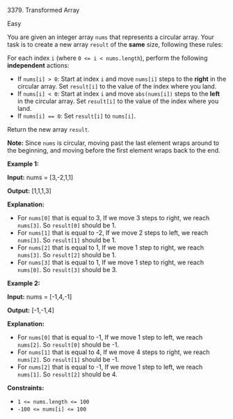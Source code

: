 3379\. Transformed Array

Easy

You are given an integer array `nums` that represents a circular array. Your task is to create a new array `result` of the **same** size, following these rules:

For each index `i` (where `0 <= i < nums.length`), perform the following **independent** actions:

*   If `nums[i] > 0`: Start at index `i` and move `nums[i]` steps to the **right** in the circular array. Set `result[i]` to the value of the index where you land.
*   If `nums[i] < 0`: Start at index `i` and move `abs(nums[i])` steps to the **left** in the circular array. Set `result[i]` to the value of the index where you land.
*   If `nums[i] == 0`: Set `result[i]` to `nums[i]`.

Return the new array `result`.

**Note:** Since `nums` is circular, moving past the last element wraps around to the beginning, and moving before the first element wraps back to the end.

**Example 1:**

**Input:** nums = [3,-2,1,1]

**Output:** [1,1,1,3]

**Explanation:**

*   For `nums[0]` that is equal to 3, If we move 3 steps to right, we reach `nums[3]`. So `result[0]` should be 1.
*   For `nums[1]` that is equal to -2, If we move 2 steps to left, we reach `nums[3]`. So `result[1]` should be 1.
*   For `nums[2]` that is equal to 1, If we move 1 step to right, we reach `nums[3]`. So `result[2]` should be 1.
*   For `nums[3]` that is equal to 1, If we move 1 step to right, we reach `nums[0]`. So `result[3]` should be 3.

**Example 2:**

**Input:** nums = [-1,4,-1]

**Output:** [-1,-1,4]

**Explanation:**

*   For `nums[0]` that is equal to -1, If we move 1 step to left, we reach `nums[2]`. So `result[0]` should be -1.
*   For `nums[1]` that is equal to 4, If we move 4 steps to right, we reach `nums[2]`. So `result[1]` should be -1.
*   For `nums[2]` that is equal to -1, If we move 1 step to left, we reach `nums[1]`. So `result[2]` should be 4.

**Constraints:**

*   `1 <= nums.length <= 100`
*   `-100 <= nums[i] <= 100`